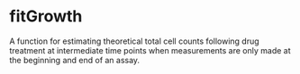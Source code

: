 # fitGrowth
A function for estimating theoretical total cell counts following drug treatment at intermediate time points when measurements are only made at the beginning and end of an assay. 
